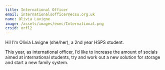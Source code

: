 ```yaml
---
title: International Officer
email: internationalsofficer@ecsu.org.uk
name: Olivia Lavigne
image: /assets/images/exec/International.png
crsid: orfl2
---
```

Hi! I’m Olivia Lavigne (she/her), a 2nd year HSPS student.

This year, as international officer, I’d like to increase the amount of socials aimed at international students, try and work out a new solution for storage and start a new family system.

